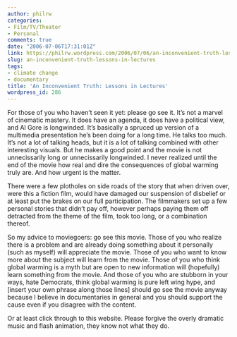 ```yaml
---
author: philrw
categories:
- Film/TV/Theater
- Personal
comments: true
date: "2006-07-06T17:31:01Z"
link: https://philrw.wordpress.com/2006/07/06/an-inconvenient-truth-lessons-in-lectures/
slug: an-inconvenient-truth-lessons-in-lectures
tags:
- climate change
- documentary
title: 'An Inconvenient Truth: Lessons in Lectures'
wordpress_id: 286
---
```


For those of you who haven’t seen it yet: please go see it. It’s not a marvel of cinematic mastery. It does have an agenda, it does have a political view, and Al Gore is longwinded. It’s basically a spruced up version of a multimedia presentation he’s been doing for a long time. He talks too much. It’s not a lot of talking heads, but it is a lot of talking combined with other interesting visuals. But he makes a good point and the movie is not unnecissarily long or unnecissarily longwinded. I never realized until the end of the movie how real and dire the consequences of global warming truly are. And how urgent is the
matter.

There were a few plotholes on side roads of the story that when driven over, were this a fiction film, would have damaged our suspension of disbelief or at least put the brakes on our full participation. The filmmakers set up a few personal stories that didn’t pay off, however perhaps paying them off detracted from the theme of the film, took too long, or a combination thereof.

So my advice to moviegoers: go see this movie. Those of you who realize there is a problem and are already doing something about it personally (such as myself) will appreciate the movie. Those of you who want to know more about the subject will learn from the movie. Those of you who think global warming is a myth but are open to new information will (hopefully) learn something from the movie. And those of you who are stubborn in your ways, hate Democrats, think global warming is pure left wing hype, and [insert your own phrase along those lines] should go see the movie anyway because I believe in documentaries in general and you should support the cause even if you disagree with the content.

Or at least click through to this website. Please forgive the overly dramatic music and flash animation, they know not what they do.
